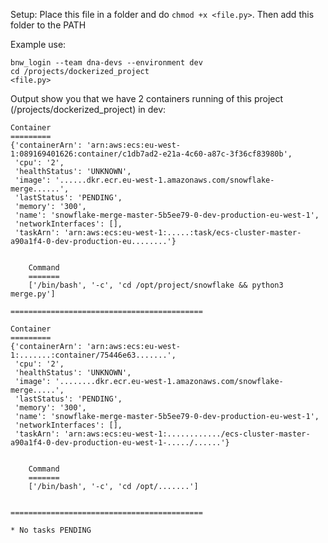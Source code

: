 Setup:
Place this file in a folder and do `chmod +x <file.py>`. Then add this folder to the PATH


Example use:

```
bnw_login --team dna-devs --environment dev
cd /projects/dockerized_project
<file.py>
```

Output show you that we have 2 containers running of this project (/projects/dockerized_project) in dev:
```
Container
=========
{'containerArn': 'arn:aws:ecs:eu-west-1:089169401626:container/c1db7ad2-e21a-4c60-a87c-3f36cf83980b',
 'cpu': '2',
 'healthStatus': 'UNKNOWN',
 'image': '......dkr.ecr.eu-west-1.amazonaws.com/snowflake-merge......',
 'lastStatus': 'PENDING',
 'memory': '300',
 'name': 'snowflake-merge-master-5b5ee79-0-dev-production-eu-west-1',
 'networkInterfaces': [],
 'taskArn': 'arn:aws:ecs:eu-west-1:.....:task/ecs-cluster-master-a90a1f4-0-dev-production-eu........'}


    Command
    =======
    ['/bin/bash', '-c', 'cd /opt/project/snowflake && python3 merge.py']

===========================================

Container
=========
{'containerArn': 'arn:aws:ecs:eu-west-1:.......:container/75446e63.......',
 'cpu': '2',
 'healthStatus': 'UNKNOWN',
 'image': '........dkr.ecr.eu-west-1.amazonaws.com/snowflake-merge.....',
 'lastStatus': 'PENDING',
 'memory': '300',
 'name': 'snowflake-merge-master-5b5ee79-0-dev-production-eu-west-1',
 'networkInterfaces': [],
 'taskArn': 'arn:aws:ecs:eu-west-1:............/ecs-cluster-master-a90a1f4-0-dev-production-eu-west-1-...../......'}


    Command
    =======
    ['/bin/bash', '-c', 'cd /opt/.......']


===========================================

* No tasks PENDING
```